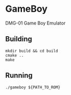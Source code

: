# GameBoy
DMG-01 Game Boy Emulator


## Building
```console
mkdir build && cd build
cmake ..
make
```

## Running
```console
./gameboy ${PATH_TO_ROM}
```